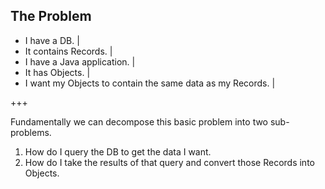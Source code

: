 ## The Problem

- I have a DB.                                              |
- It contains Records.                                      |
- I have a Java application.                                |
- It has Objects.                                           |
- I want my Objects to contain the same data as my Records. |

+++

Fundamentally we can decompose this basic problem into two sub-problems.

1. How do I query the DB to get the data I want. <!-- .element: class="fragment" -->
2. How do I take the results of that query and convert those Records into Objects. <!-- .element: class="fragment" -->
